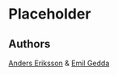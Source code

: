 # Placeholder

## Authors

[Anders Eriksson](https://github.com/Anders-E) & [Emil Gedda](https://github.com/EmilGedda/)
